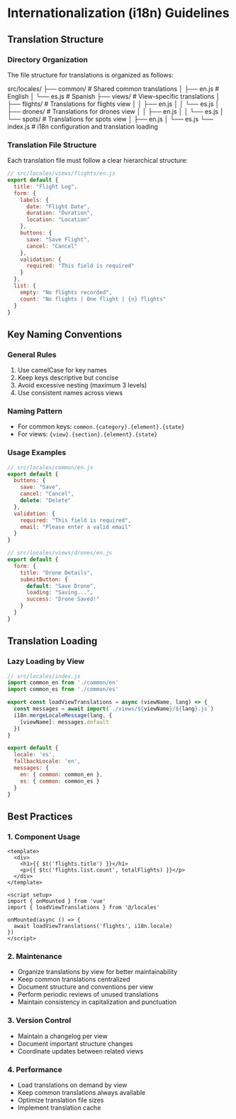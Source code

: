 # Internationalization (i18n) Guidelines

## Translation Structure

### Directory Organization
The file structure for translations is organized as follows:

src/locales/
├── common/              # Shared common translations
│   ├── en.js           # English
│   └── es.js           # Spanish
├── views/              # View-specific translations
│   ├── flights/        # Translations for flights view
│   │   ├── en.js
│   │   └── es.js
│   ├── drones/         # Translations for drones view
│   │   ├── en.js
│   │   └── es.js
│   └── spots/          # Translations for spots view
│       ├── en.js
│       └── es.js
└── index.js           # i18n configuration and translation loading

### Translation File Structure

Each translation file must follow a clear hierarchical structure:

```javascript
// src/locales/views/flights/en.js
export default {
  title: "Flight Log",
  form: {
    labels: {
      date: "Flight Date",
      duration: "Duration",
      location: "Location"
    },
    buttons: {
      save: "Save Flight",
      cancel: "Cancel"
    },
    validation: {
      required: "This field is required"
    }
  },
  list: {
    empty: "No flights recorded",
    count: "No flights | One flight | {n} flights"
  }
}
```

## Key Naming Conventions

### General Rules

1. Use camelCase for key names
2. Keep keys descriptive but concise
3. Avoid excessive nesting (maximum 3 levels)
4. Use consistent names across views

### Naming Pattern

- For common keys: `common.{category}.{element}.{state}`
- For views: `{view}.{section}.{element}.{state}`

### Usage Examples

```javascript
// src/locales/common/en.js
export default {
  buttons: {
    save: "Save",
    cancel: "Cancel",
    delete: "Delete"
  },
  validation: {
    required: "This field is required",
    email: "Please enter a valid email"
  }
}

// src/locales/views/drones/en.js
export default {
  form: {
    title: "Drone Details",
    submitButton: {
      default: "Save Drone",
      loading: "Saving...",
      success: "Drone Saved!"
    }
  }
}
```

## Translation Loading

### Lazy Loading by View

```javascript
// src/locales/index.js
import common_en from './common/en'
import common_es from './common/es'

export const loadViewTranslations = async (viewName, lang) => {
  const messages = await import(`./views/${viewName}/${lang}.js`)
  i18n.mergeLocaleMessage(lang, {
    [viewName]: messages.default
  })
}

export default {
  locale: 'es',
  fallbackLocale: 'en',
  messages: {
    en: { common: common_en },
    es: { common: common_es }
  }
}
```

## Best Practices

### 1. Component Usage

```vue
<template>
  <div>
    <h1>{{ $t('flights.title') }}</h1>
    <p>{{ $tc('flights.list.count', totalFlights) }}</p>
  </div>
</template>

<script setup>
import { onMounted } from 'vue'
import { loadViewTranslations } from '@/locales'

onMounted(async () => {
  await loadViewTranslations('flights', i18n.locale)
})
</script>
```

### 2. Maintenance

- Organize translations by view for better maintainability
- Keep common translations centralized
- Document structure and conventions per view
- Perform periodic reviews of unused translations
- Maintain consistency in capitalization and punctuation

### 3. Version Control

- Maintain a changelog per view
- Document important structure changes
- Coordinate updates between related views

### 4. Performance

- Load translations on demand by view
- Keep common translations always available
- Optimize translation file sizes
- Implement translation cache
